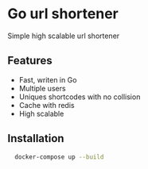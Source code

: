 
# Go url shortener

Simple high scalable url shortener 

## Features

- Fast, writen in Go
- Multiple users 
- Uniques shortcodes with no collision
- Cache with redis
- High scalable 

## Installation

```bash
  docker-compose up --build
```
    